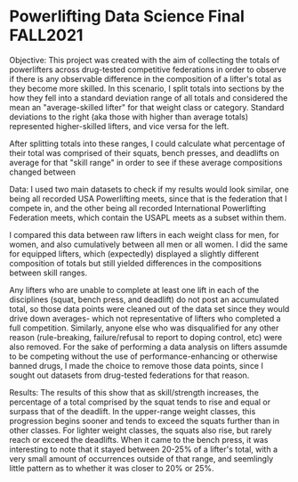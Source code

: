 # Powerlifting Data Science Final FALL2021

Objective:
This project was created with the aim of collecting the totals of powerlifters across drug-tested competitive federations in order to observe if there is any observable difference in the composition of a lifter's total as they become more skilled. In this scenario, I split totals into sections by the how they fell into a standard deviation range of all totals and considered the mean an "average-skilled lifter" for that weight class or category. Standard deviations to the right (aka those with higher than average totals) represented higher-skilled lifters, and vice versa for the left.

After splitting totals into these ranges, I could calculate what percentage of their total was comprised of their squats, bench presses, and deadlifts on average for that "skill range" in order to see if these average compositions changed between 

Data:
I used two main datasets to check if my results would look similar, one being all recorded USA Powerlifting meets, since that is the federation that I compete in, and the other being all recorded International Powerlifting Federation meets, which contain the USAPL meets as a subset within them.

I compared this data between raw lifters in each weight class for men, for women, and also cumulatively between all men or all women. I did the same for equipped lifters, which (expectedly) displayed a slightly different composition of totals but still yielded differences in the compositions between skill ranges.

Any lifters who are unable to complete at least one lift in each of the disciplines (squat, bench press, and deadlift) do not post an accumulated total, so those data points were cleaned out of the data set since they would drive down averages- which not representative of lifters who completed a full competition. Similarly, anyone else who was disqualified for any other reason (rule-breaking, failure/refusal to report to doping control, etc) were also removed. For the sake of performing a data analysis on lifters assumde to be competing without the use of performance-enhancing or otherwise banned drugs, I made the choice to remove those data points, since I sought out datasets from drug-tested federations for that reason.

Results:
The results of this show that as skill/strength increases, the percentage of a total comprised by the squat tends to rise and equal or surpass that of the deadlift. In the upper-range weight classes, this progression begins sooner and tends to exceed the squats further than in other classes. For lighter weight classes, the squats also rise, but rarely reach or exceed the deadlifts. When it came to the bench press, it was interesting to note that it stayed between 20-25% of a lifter's total, with a very small amount of occurrences outside of that range, and seemlingly little pattern as to whether it was closer to 20% or 25%.
